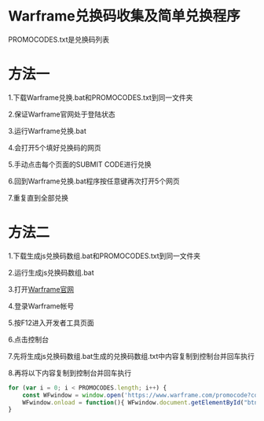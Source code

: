 # Warframe兑换码收集及简单兑换程序

PROMOCODES.txt是兑换码列表

# 方法一

1.下载Warframe兑换.bat和PROMOCODES.txt到同一文件夹

2.保证Warframe官网处于登陆状态

3.运行Warframe兑换.bat

4.会打开5个填好兑换码的网页

5.手动点击每个页面的SUBMIT CODE进行兑换

6.回到Warframe兑换.bat程序按任意键再次打开5个网页

7.重复直到全部兑换

# 方法二

1.下载生成js兑换码数组.bat和PROMOCODES.txt到同一文件夹

2.运行生成js兑换码数组.bat

3.打开[Warframe官网](https://www.warframe.com/)

4.登录Warframe帐号

5.按F12进入开发者工具页面

6.点击控制台

7.先将生成js兑换码数组.bat生成的兑换码数组.txt中内容复制到控制台并回车执行

8.再将以下内容复制到控制台并回车执行

```javascript
for (var i = 0; i < PROMOCODES.length; i++) {
	const WFwindow = window.open('https://www.warframe.com/promocode?code=' + PROMOCODES[i], '', 'width=600, height=400');
	WFwindow.onload = function(){ WFwindow.document.getElementById("btnSubmit").click(); }
}
```
